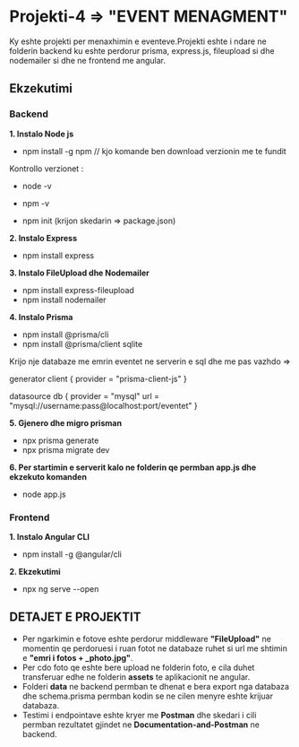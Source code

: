 # Projekti-4 => "EVENT MENAGMENT"

Ky eshte projekti per menaxhimin e eventeve.Projekti eshte i ndare ne folderin backend ku eshte perdorur prisma, express.js, fileupload si dhe nodemailer si dhe ne frontend me angular.

## Ekzekutimi

### Backend 

**1. Instalo Node js**
- npm install -g npm // kjo komande ben download verzionin me te fundit

Kontrollo verzionet :
- node -v
- npm -v
  
- npm init (krijon skedarin => package.json)

**2. Instalo Express**
- npm install express

**3. Instalo FileUpload dhe Nodemailer**
- npm install express-fileupload
- npm install nodemailer

**4. Instalo Prisma**
- npm install @prisma/cli
- npm install @prisma/client sqlite

Krijo nje databaze me emrin eventet ne serverin e sql dhe me pas vazhdo =>

generator client {
  provider = "prisma-client-js"
}

datasource db {
  provider = "mysql"
  url = "mysql://username:pass@localhost:port/eventet"
}

**5. Gjenero dhe migro prisman**
- npx prisma generate
- npx prisma migrate dev

**6. Per startimin e serverit kalo ne folderin qe permban app.js dhe ekzekuto komanden**
- node app.js
  
### Frontend
**1. Instalo Angular CLI**
- npm install -g @angular/cli

**2. Ekzekutimi**
- npx ng serve --open

## DETAJET E PROJEKTIT

- Per ngarkimin e fotove eshte perdorur middleware **"FileUpload"** ne momentin qe perdoruesi i ruan fotot ne databaze ruhet si url me shtimin e **"emri i fotos + _photo.jpg"**.
- Per cdo foto qe eshte bere upload ne folderin foto, e cila duhet transferuar edhe ne folderin **assets** te aplikacionit ne angular.
- Folderi **data** ne backend permban te dhenat e bera export nga databaza dhe schema.prisma permban kodin se ne cilen menyre eshte krijuar databaza.
- Testimi i endpointave eshte kryer me **Postman** dhe skedari i cili permban rezultatet gjindet ne **Documentation-and-Postman** ne backend.
